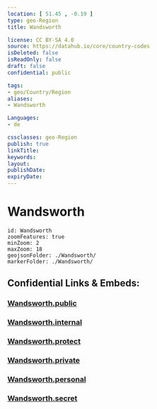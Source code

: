 ```yaml
---
location: [ 51.45 , -0.19 ] 
type: geo-Region
title: Wandsworth

license: CC BY-SA 4.0
source: https://datahub.io/core/country-codes
isDeleted: false
isReadOnly: false
draft: false
confidential: public

tags:
- geo/Country/Region
aliases:
- Wandsworth

Languages:
- de

cssclasses: geo-Region
publish: true
linkTitle: 
keywords: 
layout: 
publishDate: 
expiryDate: 
---
```


# Wandsworth

```leaflet
id: Wandsworth
zoomFeatures: true 
minZoom: 2 
maxZoom: 18
geojsonFolder: ./Wandsworth/
markerFolder: ./Wandsworth/
```


## Confidential Links & Embeds: 

### [Wandsworth.public](/_public/\Earth\Continent\Europe\Europe~North\UK\England\Regions~England\London,Greater\cities~GreaterLondonWandsworth.public.md) 

### [Wandsworth.internal](/_internal/\Earth\Continent\Europe\Europe~North\UK\England\Regions~England\London,Greater\cities~GreaterLondonWandsworth.internal.md) 

### [Wandsworth.protect](/_protect/\Earth\Continent\Europe\Europe~North\UK\England\Regions~England\London,Greater\cities~GreaterLondonWandsworth.protect.md) 

### [Wandsworth.private](/_private/\Earth\Continent\Europe\Europe~North\UK\England\Regions~England\London,Greater\cities~GreaterLondonWandsworth.private.md) 

### [Wandsworth.personal](/_personal/\Earth\Continent\Europe\Europe~North\UK\England\Regions~England\London,Greater\cities~GreaterLondonWandsworth.personal.md) 

### [Wandsworth.secret](/_secret/\Earth\Continent\Europe\Europe~North\UK\England\Regions~England\London,Greater\cities~GreaterLondonWandsworth.secret.md)

